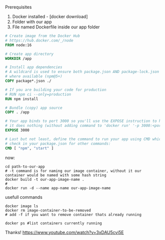 Prerequisites

1. Docker installed - [docker download]  
2. Folder with our app
3. File named Dockerfile inside our app folder

```dockerfile
# Create image from the Docker Hub
# https://hub.docker.com/_/node
FROM node:16

# Create app directory
WORKDIR /app

# Install app dependencies
# A wildcard is used to ensure both package.json AND package-lock.json are copied
# where available (npm@5+)
COPY package*.json ./

# If you are building your code for production
# RUN npm ci --only=production
RUN npm install

# Bundle (copy) app source
COPY . /app

# Your app binds to port 3000 so you'll use the EXPOSE instruction to have it mapped by the docker daemon:
# it does nothing (without adding command to 'docker run' '-p 3000:<port-on-local-host>) because by default docker container cannot be accessed from our machine nor internet
EXPOSE 3000

# Last but not least, define the command to run your app using CMD which defines your runtime. 
# check in your package.json for other commands:
CMD [ "npm", "start" ]
```
  
now:  
```terminal
cd path-to-our-app
# -t command is for naming our image container, without it our container would be named with some hash string
docker build -t our-app-image-name . 
#
docker run -d --name app-name our-app-image-name
```
usefull commands  
```terminal
docker image ls
docker rm image-container-to-be-removed
# add -f if you want to remove container thats already running
  
docker ps #list containers currently running  
```



Thanks! https://www.youtube.com/watch?v=3xDAU5cvi5E
